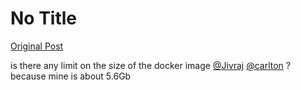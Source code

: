 # No Title

[Original Post](https://discourse.onlinedegree.iitm.ac.in/t/164277/515)

<p>is there any limit on the size of the docker image <a class="mention" href="/u/jivraj">@Jivraj</a> <a class="mention" href="/u/carlton">@carlton</a> ? because mine is about 5.6Gb</p>
